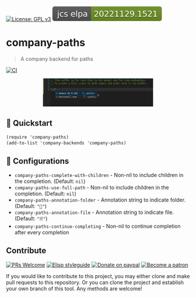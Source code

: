 [![License: GPL v3](https://img.shields.io/badge/License-GPL%20v3-blue.svg)](https://www.gnu.org/licenses/gpl-3.0)
[![JCS-ELPA](https://raw.githubusercontent.com/jcs-emacs/badges/master/elpa/v/company-paths.svg)](https://jcs-emacs.github.io/jcs-elpa/#/company-paths)

# company-paths
> A company backend for paths

[![CI](https://github.com/emacs-vs/company-paths/actions/workflows/test.yml/badge.svg)](https://github.com/emacs-vs/company-paths/actions/workflows/test.yml)

<p align="center">
<img alt="screenshot" src="./etc/demo.png" width="60%"/>
</p>

## 💾 Quickstart

```elisp
(require 'company-paths)
(add-to-list 'company-backends 'company-paths)
```

## 🔨 Configurations

* `company-paths-complete-with-children` - Non-nil to include children in the completion. (Default: `nil`)
* `company-paths-use-full-path` - Non-nil to include children in the completion. (Default: `nil`)
* `company-paths-annotation-folder` - Annotation string to indicate folder. (Default: `"📁"`)
* `company-paths-annotation-file` - Annotation string to indicate file. (Default: `"🗎"`)
* `company-paths-continue-completing` - Non-nil to continue completion after every completion

## Contribute

[![PRs Welcome](https://img.shields.io/badge/PRs-welcome-brightgreen.svg)](http://makeapullrequest.com)
[![Elisp styleguide](https://img.shields.io/badge/elisp-style%20guide-purple)](https://github.com/bbatsov/emacs-lisp-style-guide)
[![Donate on paypal](https://img.shields.io/badge/paypal-donate-1?logo=paypal&color=blue)](https://www.paypal.me/jcs090218)
[![Become a patron](https://img.shields.io/badge/patreon-become%20a%20patron-orange.svg?logo=patreon)](https://www.patreon.com/jcs090218)

If you would like to contribute to this project, you may either
clone and make pull requests to this repository. Or you can
clone the project and establish your own branch of this tool.
Any methods are welcome!
